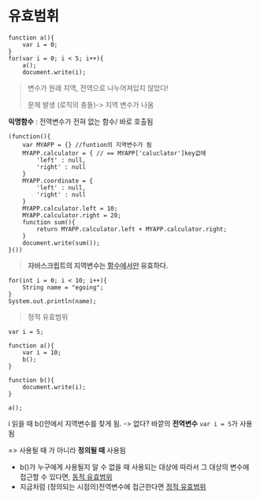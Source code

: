 # 유효범휘

````
function a(){
    var i = 0;
}
for(var i = 0; i < 5; i++){
    a();
    document.write(i);
````

> 변수가 원래 지역, 전역으로 나누어져있지 않았다!
>
> 문제 발생 (로직의 충돌)-> 지역 변수가 나옴 



**익명함수** : 전역변수가 전혀 없는 함수/ 바로 호출됨

````
(function(){
    var MYAPP = {} //funtion의 지역변수가 됨
    MYAPP.calculator = { // == MYAPP['caluclator']key값에
        'left' : null,
        'right' : null
    }
    MYAPP.coordinate = {
        'left' : null,
        'right' : null
    }
    MYAPP.calculator.left = 10;
    MYAPP.calculator.right = 20;
    function sum(){
        return MYAPP.calculator.left + MYAPP.calculator.right;
    }
    document.write(sum());
}())
````



> __자바스크립트의 지역변수는 <u>함수에서만</u> 유효하다.__

````
for(int i = 0; i < 10; i++){
    String name = "egoing";
}
System.out.println(name);
````



> 정적 유효범위

````
var i = 5;
 
function a(){
    var i = 10;
    b();
}
 
function b(){
    document.write(i);
}
 
a();
````

i 읽을 때 b()안에서 지역변수를 찾게 됨. -> 없다? 바깥의 **전역변수** `var i = 5`가 사용 됨 

=> 사용될 때 가 아니라 __정의될 때__ 사용됨 

- b()가 누구에게 사용될지 알 수 없을 때 사용되는 대상에 따라서 그 대상의 변수에 접근할 수 있다면, <u>동적 유효범위</u>
- 지금처럼 (정의되는 시점의)전역변수에 접근한다면 <u>정적 유효범위</u>

